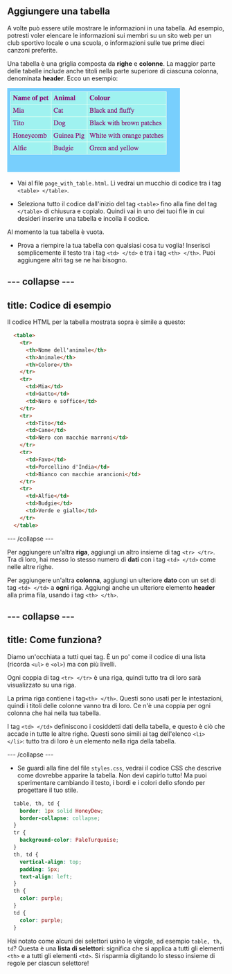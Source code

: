 ## Aggiungere una tabella

A volte può essere utile mostrare le informazioni in una tabella. Ad esempio, potresti voler elencare le informazioni sui membri su un sito web per un club sportivo locale o una scuola, o informazioni sulle tue prime dieci canzoni preferite.

Una tabella è una griglia composta da **righe** e **colonne**. La maggior parte delle tabelle include anche titoli nella parte superiore di ciascuna colonna, denominata **header**. Ecco un esempio:

![Esempio di informazioni in una tabella](images/egTableResult.png)

- Vai al file `page_with_table.html`. Lì vedrai un mucchio di codice tra i tag `<table> </table>`.

- Seleziona tutto il codice dall'inizio del tag `<table>` fino alla fine del tag `</table>` di chiusura e copialo. Quindi vai in uno dei tuoi file in cui desideri inserire una tabella e incolla il codice.

Al momento la tua tabella è vuota.

- Prova a riempire la tua tabella con qualsiasi cosa tu voglia! Inserisci semplicemente il testo tra i tag `<td> </td>` e tra i tag `<th> </th>`. Puoi aggiungere altri tag se ne hai bisogno.

## \--- collapse \---

## title: Codice di esempio

Il codice HTML per la tabella mostrata sopra è simile a questo:

```html
  <table>
    <tr>
      <th>Nome dell'animale</th>
      <th>Animale</th>
      <th>Colore</th>
    </tr>
    <tr>
      <td>Mia</td>
      <td>Gatto</td>
      <td>Nero e soffice</td>
    </tr>
    <tr>
      <td>Tito</td>
      <td>Cane</td>
      <td>Nero con macchie marroni</td>
    </tr>
    <tr>
      <td>Favo</td>
      <td>Porcellino d'India</td>
      <td>Bianco con macchie arancioni</td>
    </tr>
    <tr>
      <td>Alfie</td>
      <td>Budgie</td>
      <td>Verde e giallo</td>
    </tr>
  </table>
```

\--- /collapse \---

Per aggiungere un'altra **riga**, aggiungi un altro insieme di tag `<tr> </tr>`. Tra di loro, hai messo lo stesso numero di **dati** con i tag `<td> </td>` come nelle altre righe.

Per aggiungere un'altra **colonna**, aggiungi un ulteriore **dato** con un set di tag `<td> </td>` a **ogni** riga. Aggiungi anche un ulteriore elemento **header** alla prima fila, usando i tag `<th> </th>`.

## \--- collapse \---

## title: Come funziona?

Diamo un'occhiata a tutti quei tag. È un po' come il codice di una lista (ricorda `<ul>` e `<ol>`) ma con più livelli.

Ogni coppia di tag `<tr> </tr>` è una riga, quindi tutto tra di loro sarà visualizzato su una riga.

La prima riga contiene i tag`<th> </th>`. Questi sono usati per le intestazioni, quindi i titoli delle colonne vanno tra di loro. Ce n'è una coppia per ogni colonna che hai nella tua tabella.

I tag `<td> </td>` definiscono i cosiddetti dati della tabella, e questo è ciò che accade in tutte le altre righe. Questi sono simili ai tag dell'elenco `<li> </li>`: tutto tra di loro è un elemento nella riga della tabella.

\--- /collapse \---

- Se guardi alla fine del file `styles.css`, vedrai il codice CSS che descrive come dovrebbe apparire la tabella. Non devi capirlo tutto! Ma puoi sperimentare cambiando il testo, i bordi e i colori dello sfondo per progettare il tuo stile.

```css
  table, th, td {
    border: 1px solid HoneyDew;
    border-collapse: collapse;
  }
  tr {
    background-color: PaleTurquoise;
  }
  th, td {
    vertical-align: top;
    padding: 5px;
    text-align: left;
  }
  th {
    color: purple;
  }
  td {
    color: purple;
  }
```

Hai notato come alcuni dei selettori usino le virgole, ad esempio `table, th, td`? Questa è una **lista di selettori**: significa che si applica a tutti gli elementi `<th>` e a tutti gli elementi `<td>`. Si risparmia digitando lo stesso insieme di regole per ciascun selettore!
